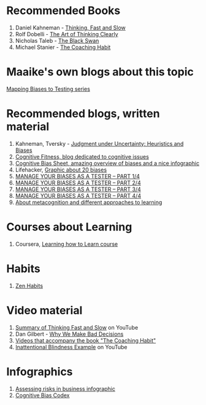# Recommended Books

1. Daniel Kahneman - [Thinking, Fast and Slow](https://www.amazon.com/Thinking-Fast-Slow-Daniel-Kahneman/dp/0374533555)  
2. Rolf Dobelli - [The Art of Thinking Clearly](https://www.amazon.com/Art-Thinking-Clearly-Rolf-Dobelli/dp/0062219693/)  
3. Nicholas Taleb - [The Black Swan](https://www.amazon.com/Black-Swan-Improbable-Nicholas-Hardcover/dp/B00BR9W8GM/)
4. Michael Stanier - [The Coaching Habit](https://www.amazon.com/Coaching-Habit-Less-Change-Forever/dp/0978440749/)

# Maaike's own blogs about this topic
[Mapping Biases to Testing series](https://www.maaikebrinkhof.nl/tag/mapping-biases-to-testing/)

# Recommended blogs, written material
1. Kahneman, Tversky - [Judgment under Uncertainty: Heuristics and Biases](http://people.hss.caltech.edu/~camerer/Ec101/JudgementUncertainty.pdf)  
2. [Cognitive Fitness, blog dedicated to cognitive issues](http://www.advanced-workplace.com/workplace-research/cognitive-fitness/)  
3. [Cognitive Bias Sheet, amazing overview of biases and a nice infographic](https://betterhumans.coach.me/cognitive-bias-cheat-sheet-55a472476b18#.o5csui155)  
4. Lifehacker, [Graphic about 20 biases](http://lifehacker.com/this-graphic-explains-20-cognitive-biases-that-affect-y-1730901381)  
5. [MANAGE YOUR BIASES AS A TESTER – PART 1/4](https://www.lyontesting.fr/en/manage-your-biases-as-a-tester-part-14/)
6. [MANAGE YOUR BIASES AS A TESTER – PART 2/4](https://www.lyontesting.fr/en/manage-your-biases-as-a-tester-part-24/)
7. [MANAGE YOUR BIASES AS A TESTER – PART 3/4](https://www.lyontesting.fr/en/manage-your-biases-as-a-tester-part-34/)
8. [MANAGE YOUR BIASES AS A TESTER – PART 4/4](https://www.lyontesting.fr/en/manage-your-biases-as-a-tester-part-44/)
9. [About metacognition and different approaches to learning](https://ciel.viu.ca/teaching-learning-pedagogy/designing-your-course/how-learning-works/ten-metacognitive-teaching-strategies)

# Courses about Learning
1. Coursera, [Learning how to Learn course](https://www.coursera.org/learn/learning-how-to-learn)

# Habits
1. [Zen Habits](https://zenhabits.net/)

# Video material
1. [Summary of Thinking Fast and Slow](https://youtu.be/uqXVAo7dVRU) on YouTube  
2. Dan Gilbert - [Why We Make Bad Decisions](https://www.ted.com/talks/dan_gilbert_researches_happiness?language=en)
3. [Videos that accompany the book "The Coaching Habit"](https://boxofcrayons.com/the-coaching-habit-book/the-coaching-habit-videos/)
4. [Inattentional Blindness Example](https://youtu.be/b7LuvAM6XLg) on YouTube

# Infographics
1. [Assessing risks in business infographic](http://res.cloudinary.com/yumyoshojin/image/upload/v1/pdf/risk-culture-2018.pdf)
2. [Cognitive Bias Codex](http://ritholtz.com/2016/09/cognitive-bias-codex/)
